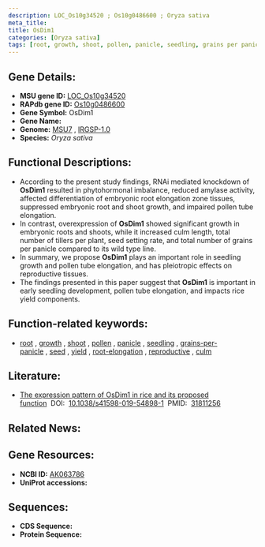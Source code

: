 ```yaml
---
description: LOC_Os10g34520 ; Os10g0486600 ; Oryza sativa
meta_title:
title: OsDim1
categories: [Oryza sativa]
tags: [root, growth, shoot, pollen, panicle, seedling, grains per panicle, seed, yield, root elongation, reproductive, culm]
---
```


## Gene Details:
- **MSU gene ID:** [LOC_Os10g34520](http://rice.uga.edu/cgi-bin/ORF_infopage.cgi?orf=LOC_Os10g34520)  
- **RAPdb gene ID:** [Os10g0486600](https://rapdb.dna.affrc.go.jp/locus/?name=Os10g0486600)  
- **Gene Symbol:** OsDim1
- **Gene Name:**
- **Genome:**  [MSU7](http://rice.uga.edu/)&nbsp;,&nbsp;[IRGSP-1.0](https://rapdb.dna.affrc.go.jp/download/irgsp1.html)
- **Species:** *Oryza sativa*

## Functional Descriptions:
   - According to the present study findings, RNAi mediated knockdown of **OsDim1** resulted in phytohormonal imbalance, reduced amylase activity, affected differentiation of embryonic root elongation zone tissues, suppressed embryonic root and shoot growth, and impaired pollen tube elongation.
   - In contrast, overexpression of **OsDim1** showed significant growth in embryonic roots and shoots, while it increased culm length, total number of tillers per plant, seed setting rate, and total number of grains per panicle compared to its wild type line.
   - In summary, we propose **OsDim1** plays an important role in seedling growth and pollen tube elongation, and has pleiotropic effects on reproductive tissues.
   - The findings presented in this paper suggest that **OsDim1** is important in early seedling development, pollen tube elongation, and impacts rice yield components.

## Function-related keywords:
   - [root](/tags/root/)&nbsp;,&nbsp;[growth](/tags/growth/)&nbsp;,&nbsp;[shoot](/tags/shoot/)&nbsp;,&nbsp;[pollen](/tags/pollen/)&nbsp;,&nbsp;[panicle](/tags/panicle/)&nbsp;,&nbsp;[seedling](/tags/seedling/)&nbsp;,&nbsp;[grains-per-panicle](/tags/grains-per-panicle/)&nbsp;,&nbsp;[seed](/tags/seed/)&nbsp;,&nbsp;[yield](/tags/yield/)&nbsp;,&nbsp;[root-elongation](/tags/root-elongation/)&nbsp;,&nbsp;[reproductive](/tags/reproductive/)&nbsp;,&nbsp;[culm](/tags/culm/)

## Literature:
   - [The expression pattern of OsDim1 in rice and its proposed function](https://www.doi.org/10.1038/s41598-019-54898-1)&nbsp;&nbsp;DOI:&nbsp;&nbsp;[10.1038/s41598-019-54898-1](https://www.doi.org/10.1038/s41598-019-54898-1)&nbsp;&nbsp;PMID:&nbsp;&nbsp;[31811256](https://pubmed.ncbi.nlm.nih.gov/31811256/)

## Related News:

## Gene Resources:
- **NCBI ID:**  [AK063786](http://www.ncbi.nlm.nih.gov/nuccore/AK063786)
- **UniProt accessions:** [](https://www.uniprot.org/uniprotkb//entry)

## Sequences:
- **CDS Sequence:**
- **Protein Sequence:**
